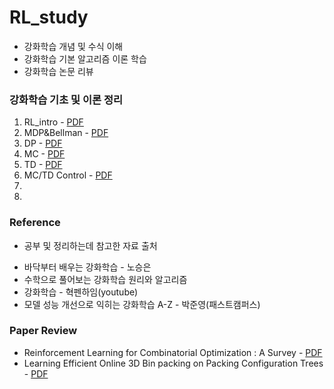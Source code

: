# RL_study

* 강화학습 개념 및 수식 이해 
* 강화학습 기본 알고리즘 이론 학습 
* 강화학습 논문 리뷰 




### 강화학습 기초 및 이론 정리 
1. RL_intro - [PDF](https://github.com/kkyuhun94/RL_study/blob/master/materials/01.RL_intro.pdf)
2. MDP&Bellman - [PDF](https://github.com/kkyuhun94/RL_study/blob/master/materials/02.MDP&Bellman.pdf)
3. DP - [PDF](https://github.com/kkyuhun94/TIL/tree/RL_study/blob/master/materials/03.DP.pdf)
4. MC - [PDF](https://github.com/kkyuhun94/TIL/tree/RL_study/blob/master/materials/04.MC.pdf)
5. TD - [PDF](https://github.com/kkyuhun94/TIL/tree/RL_study/blob/master/materials/05.TD.pdf)
6. MC/TD Control - [PDF](https://github.com/kkyuhun94/RL_study/blob/master/materials/06.MC&TD_Control.pdf)
7. 
8. 



### Reference
- 공부 및 정리하는데 참고한 자료 출처  
* 바닥부터 배우는 강화학습 - 노승은 
* 수학으로 풀어보는 강화학습 원리와 알고리즘
* 강화학습 - 혁펜하임(youtube)
* 모델 성능 개선으로 익히는 강화학습 A-Z - 박준영(패스트캠퍼스)


### Paper Review
* Reinforcement Learning for Combinatorial Optimization : A Survey - [PDF](https://github.com/kkyuhun94/RL_study/blob/master/paper_review/01.RLforCO.pdf)
* Learning Efficient Online 3D Bin packing on Packing Configuration Trees - [PDF](https://github.com/kkyuhun94/RL_study/blob/master/paper_review/02.3DBPP.pdf)

